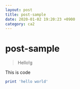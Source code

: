 ```yaml
---
layout: post
title: post-sample
date: 2020-01-02 19:20:23 +0900
category: ca2
---
```

# post-sample
> Hello!g

This is code
```ruby
print 'hello world'
```